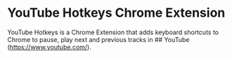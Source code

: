 # YouTube Hotkeys Chrome Extension

YouTube Hotkeys is a Chrome Extension that adds keyboard shortcuts to Chrome to pause, play next and previous tracks in ## YouTube
(https://www.youtube.com/).

<!-- You can find the official Chrome Extension in the Chrome Web Store at https://chrome.google.com/webstore/detail/kimlaecdbfehihbiieeaeelbdkahophn -->
